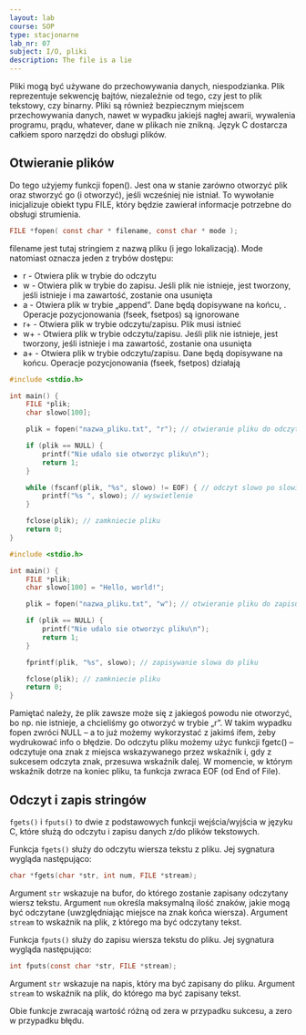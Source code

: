 ```yaml
---
layout: lab
course: SOP
type: stacjonarne
lab_nr: 07
subject: I/O, pliki
description: The file is a lie
---
```


Pliki mogą być używane do przechowywania danych, niespodzianka. Plik reprezentuje sekwencję bajtów, niezależnie od tego, czy jest to plik tekstowy, czy binarny. Pliki są również bezpiecznym miejscem przechowywania danych, nawet w wypadku jakiejś nagłej awarii, wywalenia programu, prądu, whatever, dane w plikach nie znikną. Język C dostarcza całkiem sporo narzędzi do obsługi plików.

## Otwieranie plików

Do tego użyjemy funkcji fopen(). Jest ona w stanie zarówno otworzyć plik oraz stworzyć go (i otworzyć), jeśli wcześniej nie istniał. To wywołanie inicjalizuje obiekt typu FILE, który będzie zawierał informacje potrzebne do obsługi strumienia.

```c
FILE *fopen( const char * filename, const char * mode );
```

filename jest tutaj stringiem z nazwą pliku (i jego lokalizacją). Mode natomiast oznacza jeden z trybów dostępu:

- r - Otwiera plik w trybie do odczytu
- w - Otwiera plik w trybie do zapisu. Jeśli plik nie istnieje, jest tworzony, jeśli istnieje i ma
zawartość, zostanie ona usunięta
- a - Otwiera plik w trybie „append”. Dane będą dopisywane na końcu, . Operacje
pozycjonowania (fseek, fsetpos) są ignorowane
- r+ - Otwiera plik w trybie odczytu/zapisu. Plik musi istnieć
- w+ - Otwiera plik w trybie odczytu/zapisu. Jeśli plik nie istnieje, jest tworzony, jeśli istnieje i ma
zawartość, zostanie ona usunięta
- a+ - Otwiera plik w trybie odczytu/zapisu. Dane będą dopisywane na końcu. Operacje
pozycjonowania (fseek, fsetpos) działają

```c
#include <stdio.h>

int main() {
    FILE *plik;
    char slowo[100];

    plik = fopen("nazwa_pliku.txt", "r"); // otwieranie pliku do odczytu

    if (plik == NULL) {
        printf("Nie udalo sie otworzyc pliku\n");
        return 1;
    }

    while (fscanf(plik, "%s", slowo) != EOF) { // odczyt slowo po slowie
        printf("%s ", slowo); // wyswietlenie
    }

    fclose(plik); // zamkniecie pliku
    return 0;
}
```

```c
#include <stdio.h>

int main() {
    FILE *plik;
    char slowo[100] = "Hello, world!";

    plik = fopen("nazwa_pliku.txt", "w"); // otwieranie pliku do zapisu

    if (plik == NULL) {
        printf("Nie udalo sie otworzyc pliku\n");
        return 1;
    }

    fprintf(plik, "%s", slowo); // zapisywanie slowa do pliku

    fclose(plik); // zamkniecie pliku
    return 0;
}
```

Pamiętać należy, że plik zawsze może się z jakiegoś powodu nie otworzyć, bo np. nie istnieje, a chcieliśmy go otworzyć w trybie „r”. W takim wypadku fopen zwróci NULL – a to już możemy wykorzystać z jakimś ifem, żeby wydrukować info o błędzie.
Do odczytu pliku możemy użyc funkcji fgetc() – odczytuje ona znak z miejsca wskazywanego przez wskaźnik i, gdy z sukcesem odczyta znak, przesuwa wskaźnik dalej. W momencie, w którym wskaźnik dotrze na koniec pliku, ta funkcja zwraca EOF (od End of File).

## Odczyt i zapis stringów
`fgets()` i `fputs()` to dwie z podstawowych funkcji wejścia/wyjścia w języku C, które służą do odczytu i zapisu danych z/do plików tekstowych. 

Funkcja `fgets()` służy do odczytu wiersza tekstu z pliku. Jej sygnatura wygląda następująco:

```c
char *fgets(char *str, int num, FILE *stream);
```

Argument `str` wskazuje na bufor, do którego zostanie zapisany odczytany wiersz tekstu. Argument `num` określa maksymalną ilość znaków, jakie mogą być odczytane (uwzględniając miejsce na znak końca wiersza). Argument `stream` to wskaźnik na plik, z którego ma być odczytany tekst. 

Funkcja `fputs()` służy do zapisu wiersza tekstu do pliku. Jej sygnatura wygląda następująco:

```c
int fputs(const char *str, FILE *stream);
```

Argument `str` wskazuje na napis, który ma być zapisany do pliku. Argument `stream` to wskaźnik na plik, do którego ma być zapisany tekst. 

Obie funkcje zwracają wartość różną od zera w przypadku sukcesu, a zero w przypadku błędu.